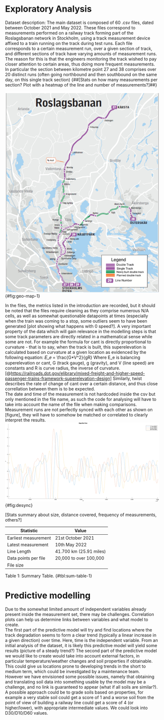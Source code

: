 # Exploratory Analysis
Dataset description: 
The main dataset is composed of 60 .csv files, dated between October 2021 and May 2022. These files correspond to measurements performed on a railway track forming part of the Roslagsbanan network in Stockholm, using a track measurement device affixed to a train running on the track during test runs.
Each file corresponds to a certain measurement run, over a given section of track, and different sections of track have varying amounts of measurement runs. The reason for this is that the engineers monitoring the track wished to pay closer attention to certain areas, thus doing more frequent measurements. In particular the section between kilometre point 27 and 38 comprises over 20 distinct runs (often going northbound and then southbound on the same day, on this single track section)
{##[Stats on how many measurements per section? Plot with a heatmap of the line and number of measurements?]##}

![Line map overview of the Roslagsbanan. This study will focus on line 27 to Kårsta.](images/RB-sl-map.png){#fig:geo-map-1}


In the files, the metrics listed in the introduction are recorded, but it should be noted that the files require cleaning as they comprise numerous N/A cells, as well as somewhat questionable datapoints at times (especially when the train was coming to a stop, some outliers seem to have been generated [plot showing what happens with 0 speed?]. 
A very important property of the data which will gain relevance in the modelling steps is that some track parameters are directly related in a mathematical sense while some are not. For example the formula for cant is directly proportional to curvature - that is to say, when the track is built, this superelevation is calculated based on curvature at a given location as evidenced by the following equation: 𝐸_𝑒 ⁡= \frac{G*V^2}{gR}
Where E_e is balancing superelevation or cant, G (track gauge), g (gravity), and V (line speed) are constants and R is curve radius, the inverse of curvature.[@https://railroads.dot.gov/elibrary/mixed-freight-and-higher-speed-passenger-trains-framework-superelevation-design] 
Similarly, twist describes the rate of change of cant over a certain distance, and thus close correllation between them is to be expected.  
The date and time of the measurement is not hardcoded inside the csv but only mentioned in the file name, as such the code for analysing will have to take into account the name of the file when making comparisons. 
Measurement runs are not perfectly synced with each other as shown on [figure], they will have to somehow be matched or correlated to clearly interpret the results. 
![Plot showing the offset between measurement runs on three dates.](images/desync.png){#fig:desync}

[Stats summary about size, distance covered, frequency of measurements, others?]

| Statistic | Value |
|----------|----------|
| Earliest measurement | 21st October 2021 |
| Latest measurement | 10th May 2022 |
| Line Length | 41.700 km (25.91 miles) |
| Data points per file | 20,000 to over 100,000 |
| File size |  |

Table 1: Summary Table. {#tbl:sum-table-1}


# Predictive modelling

Due to the somewhat limited amount of independent variables already present inside the measurement set, there may be challenges. Correlation plots can help us determine links between variables and what model to create.  
The first part of the predictive model will try and find locations where the track degradation seems to form a clear trend (typically a linear increase in a given direction) over time. Here, time is the independent variable. From an initial analysis of the dataset, it is likely this predictive model will yield some results (picture of a steady trend?)
The second part of the predictive model we would like to create would take into account external factors, in particular temperature/weather changes and soil properties if obtainable. This could give us locations prone to developing trends in the short to medium term, which could be investigated by a maintenance team.  However we have envisioned some possible issues, namely that obtaining and translating soil data into something usable by the model may be a challenge, and no link is guaranteed to appear (what if all soils are similar?). A possible approach could be to grade soils based on properties, for example a very stable soil could get a score of 1 and a worse soil from the point of view of building a railway line could get a score of 4 (or higher/lower), with appropriate intermediate values. We could look into D30/D10/D60 values.  
